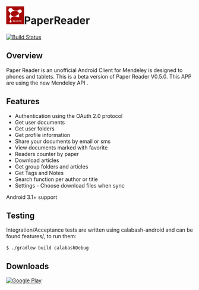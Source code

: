 ![Logo](https://github.com/PedroLourenco/MendeleyPaperReader/blob/Release2/MendeleyPaperReader/res/drawable-hdpi/icon_mendeley48_48.png)PaperReader
==================

[![Build Status](https://travis-ci.org/PedroLourenco/MendeleyPaperReader_Gradle.svg?branch=settings)](https://travis-ci.org/PedroLourenco/MendeleyPaperReader_Gradle)

## Overview
Paper Reader is an unofficial Android Client for Mendeley is designed to phones and tablets. This is a beta version of Paper Reader V0.5.0.
This APP are using the new Mendeley API .

##  Features
- Authentication using the OAuth 2.0 protocol
- Get user documents
- Get user folders
- Get profile information
- Share your documents by email or sms
- View documents marked with favorite
- Readers counter by paper
- Download articles
- Get group folders and articles
- Get Tags and Notes
- Search function per author or title
- Settings - Choose download files when sync

Android 3.1+ support


## Testing

Integration/Acceptance tests are written using calabash-android and can be found features/, to run them:

    $ ./gradlew build calabashDebug

##  Downloads

[![Google Play](http://developer.android.com/images/brand/en_generic_rgb_wo_45.png)](https://play.google.com/store/apps/details?id=com.mendeleypaperreader)

